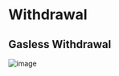 # Withdrawal

## Gasless Withdrawal

![image](https://user-images.githubusercontent.com/6792578/108446664-c4d94e00-725e-11eb-902a-50836a10bcad.png)